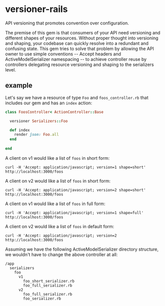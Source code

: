 # versioner-rails

API versioning that promotes convention over configuration.

The premise of this gem is that consumers of your API need versioning and different shapes of your resources. Without proper thought into versioning and shaping, your codebase can quickly resolve into a redundant and confusing state. This gem tries to solve that problem by allowing the API owner to use simple conventions -- Accept headers and ActiveModelSerializer namespacing -- to achieve controller reuse by controllers delegating resource versioning and shaping to the serializers level.


## example



Let's say we have a resource of type `Foo` and `foos_controller.rb` that includes our gem and has an `index` action:

``` Ruby
class FoosController< ActionController::Base

  versioner Serializers::Foo

  def index
    render json: Foo.all
  end
  
end
```

A client on v1 would like a list of `foos` in short form:

`curl -H 'Accept: application/javascript; version=1 shape=short' http://localhost:3000/foos`

A client on v2 would like a list of `foos` in short form:

`curl -H 'Accept: application/javascript; version=2 shape=short' http://localhost:3000/foos`

A client on v1 would like a list of `foos` in full form:

`curl -H 'Accept: application/javascript; version=1 shape=full' http://localhost:3000/foos`

A client on v2 would like a list of `foos` in default form:

`curl -H 'Accept: application/javascript; version=2 http://localhost:3000/foos`

Assuming we have the following ActiveModelSerializer directory structure, we wouldn't have to change the above controller at all:
```
/app
  serializers
    foo
      v1
        foo_short_serializer.rb
        foo_full_serializer.rb
      v2
        foo_full_serializer.rb
        foo_serializer.rb
```
